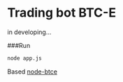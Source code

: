 Trading bot BTC-E
===================
in developing...

###Run
```bash
node app.js
```

Based [node-btce](https://github.com/petermrg/node-btce)
